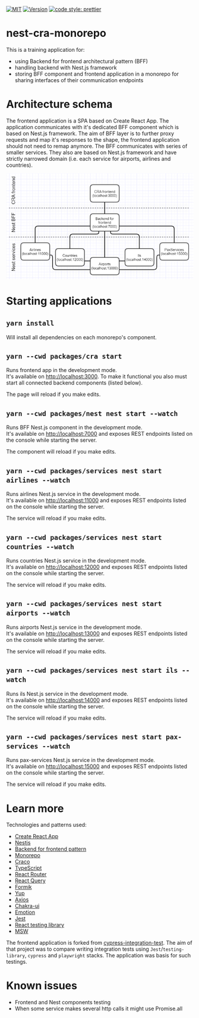 [![MIT](https://img.shields.io/github/license/LukaszNowakPL/nest-cra-monorepo)](https://github.com/LukaszNowakPL/nest-cra-monorepo/blob/master/LICENSE)
[![Version](https://img.shields.io/github/package-json/v/LukaszNowakPL/nest-cra-monorepo)](https://github.com/LukaszNowakPL/nest-cra-monorepo/blob/master/package.json)
[![code style: prettier](https://img.shields.io/badge/code_style-prettier-ff69b4.svg?style=flat-square)](https://github.com/prettier/prettier)

# nest-cra-monorepo

This is a training application for:
- using Backend for frontend architectural pattern (BFF)
- handling backend with Nest.js framework
- storing BFF component and frontend application in a monorepo for sharing interfaces of their communication endpoints

# Architecture schema

The frontend application is a SPA based on Create React App. The application communicates with it's dedicated BFF component which is based on Nest.js framework. The aim of BFF layer is to further proxy requests and map it's responses to the shape, the frontend application should not need to remap anymore. The BFF communicates with series of smaller services. They also are based on Nest.js framework and have strictly narrowed domain (i.e. each service for airports, airlines and countries).

![Architecture schema](readme-img/architectural-schema.png)

# Starting applications

## `yarn install`

Will install all dependencies on each monorepo's component.

## `yarn --cwd packages/cra start`

Runs frontend app in the development mode.<br />
It's available on [http://localhost:3000](http://localhost:3000). To make it functional you also must start all connected backend components (listed below).

The page will reload if you make edits.

## `yarn --cwd packages/nest nest start --watch`

Runs BFF Nest.js component in the development mode.<br />
It's available on [http://localhost:7000](http://localhost:7000) and exposes REST endpoints listed on the console while starting the server.

The component will reload if you make edits.

## `yarn --cwd packages/services nest start airlines --watch`

Runs airlines Nest.js service in the development mode.<br />
It's available on [http://localhost:11000](http://localhost:11000) and exposes REST endpoints listed on the console while starting the server.

The service will reload if you make edits.

## `yarn --cwd packages/services nest start countries --watch`

Runs countries Nest.js service in the development mode.<br />
It's available on [http://localhost:12000](http://localhost:12000) and exposes REST endpoints listed on the console while starting the server.

The service will reload if you make edits.

## `yarn --cwd packages/services nest start airports --watch`

Runs airports Nest.js service in the development mode.<br />
It's available on [http://localhost:13000](http://localhost:13000) and exposes REST endpoints listed on the console while starting the server.

The service will reload if you make edits.

## `yarn --cwd packages/services nest start ils --watch`

Runs ils Nest.js service in the development mode.<br />
It's available on [http://localhost:14000](http://localhost:14000) and exposes REST endpoints listed on the console while starting the server.

The service will reload if you make edits.

## `yarn --cwd packages/services nest start pax-services --watch`

Runs pax-services Nest.js service in the development mode.<br />
It's available on [http://localhost:15000](http://localhost:15000) and exposes REST endpoints listed on the console while starting the server.

The service will reload if you make edits.

# Learn more

Technologies and patterns used:

- [Create React App](https://facebook.github.io/create-react-app/docs/getting-started)
- [Nestjs](https://docs.nestjs.com/)
- [Backend for frontend pattern](https://samnewman.io/patterns/architectural/bff/)
- [Monorepo](https://en.wikipedia.org/wiki/Monorepo)
- [Craco](https://www.npmjs.com/package/@craco/craco)
- [TypeScript](https://www.typescriptlang.org/docs/handbook/typescript-in-5-minutes.html)
- [React Router](https://reactrouter.com/)
- [React Query](https://react-query.tanstack.com/overview)
- [Formik](https://formik.org/)
- [Yup](https://github.com/jquense/yup)
- [Axios](https://github.com/axios/axios)
- [Chakra-ui](https://chakra-ui.com/docs/getting-started)
- [Emotion](https://emotion.sh/docs/introduction)
- [Jest](https://jestjs.io/docs/en/getting-started.html)
- [React testing library](https://testing-library.com/docs/react-testing-library/intro)
- [MSW](https://mswjs.io/docs/getting-started/install)

The frontend application is forked from [cypress-integration-test](https://github.com/LukaszNowakPL/cypress-integration-tests). The aim of that project was to compare writing integration tests using `Jest`/`testing-library`, `cypress` and `playwright` stacks. The application was basis for such testings.

# Known issues
 
- Frontend and Nest components testing
- When some service makes several http calls it might use Promise.all